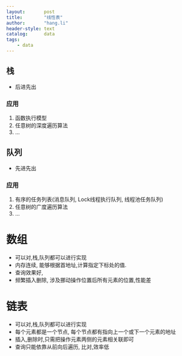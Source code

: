 ```yaml
---
layout:       post
title:        "线性表"
author:       "hang.li"
header-style: text
catalog:      data
tags:
    - data
---
```


## 栈
- 后进先出
### 应用
1. 函数执行模型
2. 任意树的深度遍历算法
3. ...
## 队列
- 先进先出
### 应用
1. 有序的任务列表(消息队列, Lock线程执行队列, 线程池任务队列)
2. 任意树的广度遍历算法
3. ...
# 数组
- 可以对,栈,队列都可以进行实现
- 内存连续, 能够根据首地址,计算指定下标处的值.
- 查询效果好,
- 频繁插入删除, 涉及挪动操作位置后所有元素的位置,性能差
# 链表
- 可以对,栈,队列都可以进行实现
- 每个元素都是一个节点, 每个节点都有指向上一个或下一个元素的地址
- 插入,删除时,只需把操作元素两侧的元素相关联即可
- 查询只能依靠从前向后遍历, 比对,效率低